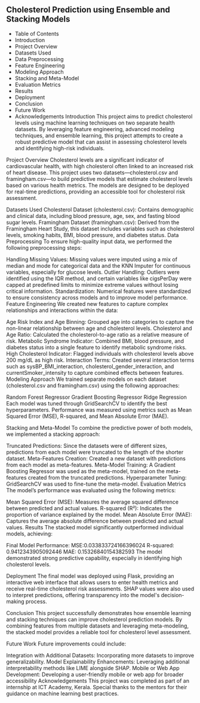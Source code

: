 ## Cholesterol Prediction using Ensemble and Stacking Models
- Table of Contents
- Introduction
- Project Overview
- Datasets Used
- Data Preprocessing
- Feature Engineering
- Modeling Approach
- Stacking and Meta-Model
- Evaluation Metrics
- Results
- Deployment
- Conclusion
- Future Work
- Acknowledgements
Introduction
This project aims to predict cholesterol levels using machine learning techniques on two separate health datasets. By leveraging feature engineering, advanced modeling techniques, and ensemble learning, this project attempts to create a robust predictive model that can assist in assessing cholesterol levels and identifying high-risk individuals.

Project Overview
Cholesterol levels are a significant indicator of cardiovascular health, with high cholesterol often linked to an increased risk of heart disease. This project uses two datasets—cholesterol.csv and framingham.csv—to build predictive models that estimate cholesterol levels based on various health metrics. The models are designed to be deployed for real-time predictions, providing an accessible tool for cholesterol risk assessment.

Datasets Used
Cholesterol Dataset (cholesterol.csv): Contains demographic and clinical data, including blood pressure, age, sex, and fasting blood sugar levels.
Framingham Dataset (framingham.csv): Derived from the Framingham Heart Study, this dataset includes variables such as cholesterol levels, smoking habits, BMI, blood pressure, and diabetes status.
Data Preprocessing
To ensure high-quality input data, we performed the following preprocessing steps:

Handling Missing Values: Missing values were imputed using a mix of median and mode for categorical data and the KNN Imputer for continuous variables, especially for glucose levels.
Outlier Handling: Outliers were identified using the IQR method, and certain variables like cigsPerDay were capped at predefined limits to minimize extreme values without losing critical information.
Standardization: Numerical features were standardized to ensure consistency across models and to improve model performance.
Feature Engineering
We created new features to capture complex relationships and interactions within the data:

Age Risk Index and Age Binning: Grouped age into categories to capture the non-linear relationship between age and cholesterol levels.
Cholesterol and Age Ratio: Calculated the cholesterol-to-age ratio as a relative measure of risk.
Metabolic Syndrome Indicator: Combined BMI, blood pressure, and diabetes status into a single feature to identify metabolic syndrome risks.
High Cholesterol Indicator: Flagged individuals with cholesterol levels above 200 mg/dL as high risk.
Interaction Terms: Created several interaction terms such as sysBP_BMI_interaction, cholesterol_gender_interaction, and currentSmoker_intensity to capture combined effects between features.
Modeling Approach
We trained separate models on each dataset (cholesterol.csv and framingham.csv) using the following approaches:

Random Forest Regressor
Gradient Boosting Regressor
Ridge Regression
Each model was tuned through GridSearchCV to identify the best hyperparameters. Performance was measured using metrics such as Mean Squared Error (MSE), R-squared, and Mean Absolute Error (MAE).

Stacking and Meta-Model
To combine the predictive power of both models, we implemented a stacking approach:

Truncated Predictions: Since the datasets were of different sizes, predictions from each model were truncated to the length of the shorter dataset.
Meta-Features Creation: Created a new dataset with predictions from each model as meta-features.
Meta-Model Training: A Gradient Boosting Regressor was used as the meta-model, trained on the meta-features created from the truncated predictions.
Hyperparameter Tuning: GridSearchCV was used to fine-tune the meta-model.
Evaluation Metrics
The model’s performance was evaluated using the following metrics:

Mean Squared Error (MSE): Measures the average squared difference between predicted and actual values.
R-squared (R²): Indicates the proportion of variance explained by the model.
Mean Absolute Error (MAE): Captures the average absolute difference between predicted and actual values.
Results
The stacked model significantly outperformed individual models, achieving:

Final Model Performance:
MSE:0.033833724166396024
R-squared:  0.9412343905092446
MAE: 0.15326840154382593
The model demonstrated strong predictive capability, especially in identifying high cholesterol levels.

Deployment
The final model was deployed using Flask, providing an interactive web interface that allows users to enter health metrics and receive real-time cholesterol risk assessments. SHAP values were also used to interpret predictions, offering transparency into the model's decision-making process.

Conclusion
This project successfully demonstrates how ensemble learning and stacking techniques can improve cholesterol prediction models. By combining features from multiple datasets and leveraging meta-modeling, the stacked model provides a reliable tool for cholesterol level assessment.

Future Work
Future improvements could include:

Integration with Additional Datasets: Incorporating more datasets to improve generalizability.
Model Explainability Enhancements: Leveraging additional interpretability methods like LIME alongside SHAP.
Mobile or Web App Development: Developing a user-friendly mobile or web app for broader accessibility
Acknowledgements
This project was completed as part of an internship at ICT Academy, Kerala. Special thanks to the mentors for their guidance on machine learning best practices.
